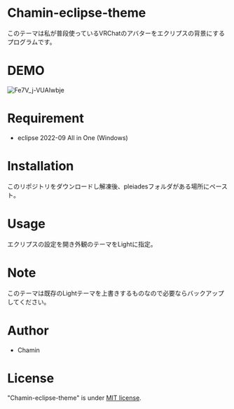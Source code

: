 # Chamin-eclipse-theme

このテーマは私が普段使っているVRChatのアバターをエクリプスの背景にするプログラムです。

# DEMO

![Fe7V_j-VUAIwbje](https://user-images.githubusercontent.com/65225845/195514445-1343f473-cb42-4fb3-831c-b35ddd9b9e11.jpg)


# Requirement

* eclipse 2022-09 All in One (Windows)

# Installation

このリポジトリをダウンロードし解凍後、pleiadesフォルダがある場所にペースト。

# Usage

エクリプスの設定を開き外観のテーマをLightに指定。

# Note

このテーマは既存のLightテーマを上書きするものなので必要ならバックアップしてください。

# Author

* Chamin

# License

"Chamin-eclipse-theme" is under [MIT license](https://en.wikipedia.org/wiki/MIT_License).
